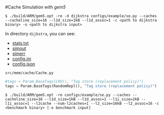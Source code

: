 #Cache Simulation with _gem5_
```shell
$ ./build/ARM/gem5.opt -re -d dijkstra configs/example/se.py --caches --cacheline_size=16 --l1d_size=1kB --l1d_assoc=1 -c <path to dijkstra binary> -o <path to dijkstra input>
```

In directory `dijkstra`, you can see:
- [stats.txt](http://dclab.yonsei.ac.kr/csi3102/dijkstra/stats.txt)
- [simout](http://dclab.yonsei.ac.kr/csi3102/dijkstra/simout)
- [simerr](http://dclab.yonsei.ac.kr/csi3102/dijkstra/simerr)
- [config.ini](http://dclab.yonsei.ac.kr/csi3102/dijkstra/config.ini)
- [config.json](http://dclab.yonsei.ac.kr/csi3102/dijkstra/config.json)

`src/mem/cache/Cache.py`
```Python
#tags = Param.BaseTags(LRU(), "Tag store (replacement policy)")
tags = Param.BaseTags(RandomRepl(), "Tag store (replacement policy)")
```

```shell
$ ./build/ARM/gem5.opt -re configs/example/se.py --caches --cacheline_size=16 --l1d_size=1kB --l1d_assoc=1 --l1i_size=2kB --l1i_assoc=1 --l2cache --num-l2caches=1 --l2_size=16kB --l2_assoc=16 -c <benchmark binary> [-o benchmark input]
```
